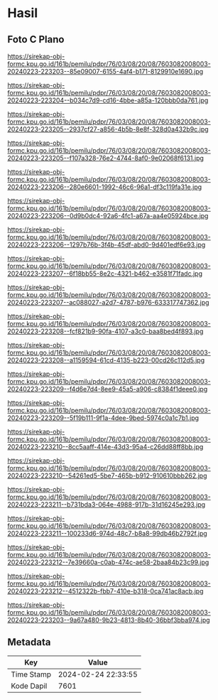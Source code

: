 # Hasil

## Foto C Plano

https://sirekap-obj-formc.kpu.go.id/161b/pemilu/pdpr/76/03/08/20/08/7603082008003-20240223-223203--85e09007-6155-4af4-b171-8129910e1690.jpg

https://sirekap-obj-formc.kpu.go.id/161b/pemilu/pdpr/76/03/08/20/08/7603082008003-20240223-223204--b034c7d9-cd16-4bbe-a85a-120bbb0da761.jpg

https://sirekap-obj-formc.kpu.go.id/161b/pemilu/pdpr/76/03/08/20/08/7603082008003-20240223-223205--2937cf27-a856-4b5b-8e8f-328d0a432b9c.jpg

https://sirekap-obj-formc.kpu.go.id/161b/pemilu/pdpr/76/03/08/20/08/7603082008003-20240223-223205--f107a328-76e2-4744-8af0-9e02068f6131.jpg

https://sirekap-obj-formc.kpu.go.id/161b/pemilu/pdpr/76/03/08/20/08/7603082008003-20240223-223206--280e6601-1992-46c6-96a1-df3c119fa31e.jpg

https://sirekap-obj-formc.kpu.go.id/161b/pemilu/pdpr/76/03/08/20/08/7603082008003-20240223-223206--0d9b0dc4-92a6-4fc1-a67a-aa4e05924bce.jpg

https://sirekap-obj-formc.kpu.go.id/161b/pemilu/pdpr/76/03/08/20/08/7603082008003-20240223-223206--1297b76b-3f4b-45df-abd0-9d401edf6e93.jpg

https://sirekap-obj-formc.kpu.go.id/161b/pemilu/pdpr/76/03/08/20/08/7603082008003-20240223-223207--6f18bb55-8e2c-4321-b462-e3581f71fadc.jpg

https://sirekap-obj-formc.kpu.go.id/161b/pemilu/pdpr/76/03/08/20/08/7603082008003-20240223-223207--ac088027-a2d7-4787-b976-633317747362.jpg

https://sirekap-obj-formc.kpu.go.id/161b/pemilu/pdpr/76/03/08/20/08/7603082008003-20240223-223208--fcf821b9-90fa-4107-a3c0-baa8bed4f893.jpg

https://sirekap-obj-formc.kpu.go.id/161b/pemilu/pdpr/76/03/08/20/08/7603082008003-20240223-223208--a1159594-61cd-4135-b223-00cd26c112d5.jpg

https://sirekap-obj-formc.kpu.go.id/161b/pemilu/pdpr/76/03/08/20/08/7603082008003-20240223-223209--f4d6e7d4-8ee9-45a5-a906-c8384f1deee0.jpg

https://sirekap-obj-formc.kpu.go.id/161b/pemilu/pdpr/76/03/08/20/08/7603082008003-20240223-223209--5f19b111-9f1a-4dee-9bed-5974c0a1c7b1.jpg

https://sirekap-obj-formc.kpu.go.id/161b/pemilu/pdpr/76/03/08/20/08/7603082008003-20240223-223210--8cc5aaff-414e-43d3-95a4-c26dd88ff8bb.jpg

https://sirekap-obj-formc.kpu.go.id/161b/pemilu/pdpr/76/03/08/20/08/7603082008003-20240223-223210--54261ed5-5be7-465b-b912-910610bbb262.jpg

https://sirekap-obj-formc.kpu.go.id/161b/pemilu/pdpr/76/03/08/20/08/7603082008003-20240223-223211--b731bda3-064e-4988-917b-31d16245e293.jpg

https://sirekap-obj-formc.kpu.go.id/161b/pemilu/pdpr/76/03/08/20/08/7603082008003-20240223-223211--100233d6-974d-48c7-b8a8-99db46b2792f.jpg

https://sirekap-obj-formc.kpu.go.id/161b/pemilu/pdpr/76/03/08/20/08/7603082008003-20240223-223212--7e39660a-c0ab-474c-ae58-2baa84b23c99.jpg

https://sirekap-obj-formc.kpu.go.id/161b/pemilu/pdpr/76/03/08/20/08/7603082008003-20240223-223212--4512322b-fbb7-410e-b318-0ca741ac8acb.jpg

https://sirekap-obj-formc.kpu.go.id/161b/pemilu/pdpr/76/03/08/20/08/7603082008003-20240223-223203--9a67a480-9b23-4813-8b40-36bbf3bba974.jpg


## Metadata

| Key        | Value               |
| ---------- | ------------------- |
| Time Stamp | 2024-02-24 22:33:55 |
| Kode Dapil | 7601                |



